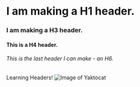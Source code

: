# I am making a H1 header.
### I am making a H3 header.
#### This is a H4 header.
###### This is the last header I can make - an H6.
Learning Headers!
![Image of Yaktocat](https://octodex.github.com/images/yaktocat.png)
